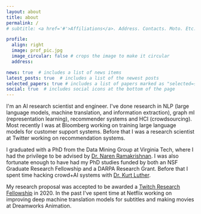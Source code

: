 ```yaml
---
layout: about
title: about
permalink: /
# subtitle: <a href='#'>Affiliations</a>. Address. Contacts. Moto. Etc.

profile:
  align: right
  image: prof_pic.jpg
  image_circular: false # crops the image to make it circular
  address: 

news: true  # includes a list of news items
latest_posts: true  # includes a list of the newest posts
selected_papers: true # includes a list of papers marked as "selected={true}"
social: true  # includes social icons at the bottom of the page
---
```


I'm an AI research scientist and engineer. I've done research in NLP (large language models, machine translation, and information extraction), graph ml (representation learning), recommender systems and HCI (crowdsourcing). Most recently I was at Bloomberg working on training large language models for customer support systems. Before that I was a research scientist at Twitter working on recommendation systems.

I graduated with a PhD from the Data Mining Group at Virginia Tech, where I had the privilege to be advised by [Dr. Naren Ramakrishnan](https://people.cs.vt.edu/naren/). I was also fortunate enough to have had my PhD studies funded by both an NSF Graduate Research Fellowship and a DARPA Research Grant. Before that I spent time hacking crowd+AI systems with [Dr. Kurt Luther](https://crowd.cs.vt.edu/kurt-luther/).

My research proposal was accepted to be awarded a [Twitch Research Fellowship](https://blog.twitch.tv/en/2020/01/15/introducing-our-2020-twitch-research-fellows/) in 2020. In the past I've spent time at Netflix working on improving deep machine translation models for subtitles and making movies at Dreamworks Animation.


